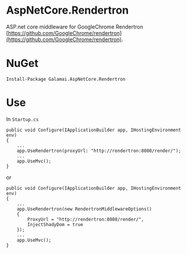# AspNetCore.Rendertron
ASP.net core middleware for GoogleChrome Rendertron [https://github.com/GoogleChrome/rendertron](https://github.com/GoogleChrome/rendertron).

# NuGet
`Install-Package Galamai.AspNetCore.Rendertron`

# Use
In `Startup.cs`

    public void Configure(IApplicationBuilder app, IHostingEnvironment env)
    {
        ...
        app.UseRendertron(proxyUrl: "http://rendertron:8080/render/");
        ...
        app.UseMvc();
    }
    
 or
 
    public void Configure(IApplicationBuilder app, IHostingEnvironment env)
    {
        ...
        app.UseRendertron(new RendertronMiddlewareOptions()
        {
            ProxyUrl = "http://rendertron:8080/render/",
            InjectShadyDom = true
        });
        ...
        app.UseMvc();
    }
